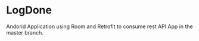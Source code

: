 # LogDone

Andorid Application using Room and Retrofit to consume rest API
App in the master branch.
